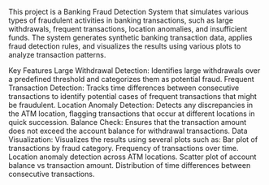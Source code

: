This project is a Banking Fraud Detection System that simulates various types of fraudulent activities in banking transactions, such as large withdrawals, frequent transactions, location anomalies, and insufficient funds. The system generates synthetic banking transaction data, applies fraud detection rules, and visualizes the results using various plots to analyze transaction patterns.

Key Features
Large Withdrawal Detection: Identifies large withdrawals over a predefined threshold and categorizes them as potential fraud.
Frequent Transaction Detection: Tracks time differences between consecutive transactions to identify potential cases of frequent transactions that might be fraudulent.
Location Anomaly Detection: Detects any discrepancies in the ATM location, flagging transactions that occur at different locations in quick succession.
Balance Check: Ensures that the transaction amount does not exceed the account balance for withdrawal transactions.
Data Visualization: Visualizes the results using several plots such as:
Bar plot of transactions by fraud category.
Frequency of transactions over time.
Location anomaly detection across ATM locations.
Scatter plot of account balance vs transaction amount.
Distribution of time differences between consecutive transactions.
